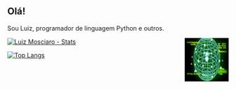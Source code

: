 ## Olá!
Sou Luiz, programador de linguagem Python e outros.

<img align="right" width="100" height="100" src="https://github.com/LuizMosciaro/LuizMosciaro/blob/main/code.gif">


[![Luiz Mosciaro - Stats](https://github-readme-stats.vercel.app/api?username=luizmosciaro&hide=stars,&count_private=true&theme=yeblu)](https://github.com/luizmosciaro/github-readme-stats)

[![Top Langs](https://github-readme-stats.vercel.app/api/top-langs/?username=luizmosciaro&layout=compact)](https://github.com/anuraghazra/github-readme-stats)
